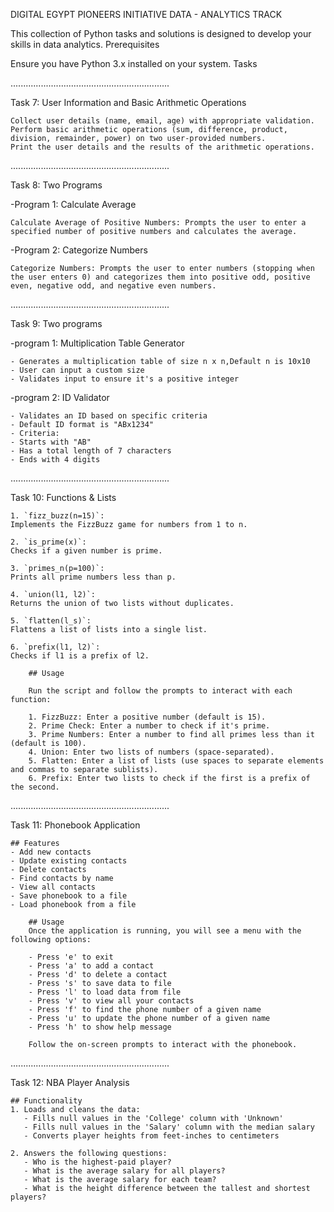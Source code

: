 DIGITAL EGYPT PIONEERS INITIATIVE DATA - ANALYTICS TRACK

This collection of Python tasks and solutions is designed to develop your skills in data analytics.
Prerequisites

Ensure you have Python 3.x installed on your system.
Tasks

...............................................................

Task 7: User Information and Basic Arithmetic Operations


    Collect user details (name, email, age) with appropriate validation.
    Perform basic arithmetic operations (sum, difference, product, division, remainder, power) on two user-provided numbers.
    Print the user details and the results of the arithmetic operations.
    
...............................................................

Task 8: Two Programs

-Program 1: Calculate Average


    Calculate Average of Positive Numbers: Prompts the user to enter a specified number of positive numbers and calculates the average.

-Program 2: Categorize Numbers


    Categorize Numbers: Prompts the user to enter numbers (stopping when the user enters 0) and categorizes them into positive odd, positive even, negative odd, and negative even numbers.

...............................................................

Task 9: Two programs

-program 1: Multiplication Table Generator


    - Generates a multiplication table of size n x n,Default n is 10x10
    - User can input a custom size
    - Validates input to ensure it's a positive integer

-program 2: ID Validator


    - Validates an ID based on specific criteria
    - Default ID format is "ABx1234"
    - Criteria:
    - Starts with "AB"
    - Has a total length of 7 characters
    - Ends with 4 digits

...............................................................

Task 10: Functions & Lists

        
    1. `fizz_buzz(n=15)`: 
    Implements the FizzBuzz game for numbers from 1 to n.

    2. `is_prime(x)`: 
    Checks if a given number is prime.

    3. `primes_n(p=100)`: 
    Prints all prime numbers less than p.

    4. `union(l1, l2)`: 
    Returns the union of two lists without duplicates.

    5. `flatten(l_s)`: 
    Flattens a list of lists into a single list.

    6. `prefix(l1, l2)`: 
    Checks if l1 is a prefix of l2.
    
        ## Usage
        
        Run the script and follow the prompts to interact with each function:
        
        1. FizzBuzz: Enter a positive number (default is 15).
        2. Prime Check: Enter a number to check if it's prime.
        3. Prime Numbers: Enter a number to find all primes less than it (default is 100).
        4. Union: Enter two lists of numbers (space-separated).
        5. Flatten: Enter a list of lists (use spaces to separate elements and commas to separate sublists).
        6. Prefix: Enter two lists to check if the first is a prefix of the second.

...............................................................

Task 11: Phonebook Application


    ## Features
    - Add new contacts
    - Update existing contacts
    - Delete contacts
    - Find contacts by name
    - View all contacts
    - Save phonebook to a file
    - Load phonebook from a file

        ## Usage
        Once the application is running, you will see a menu with the following options:
        
        - Press 'e' to exit
        - Press 'a' to add a contact
        - Press 'd' to delete a contact
        - Press 's' to save data to file
        - Press 'l' to load data from file
        - Press 'v' to view all your contacts
        - Press 'f' to find the phone number of a given name
        - Press 'u' to update the phone number of a given name
        - Press 'h' to show help message
        
        Follow the on-screen prompts to interact with the phonebook.

...............................................................

Task 12: NBA Player Analysis

    ## Functionality
    1. Loads and cleans the data:
       - Fills null values in the 'College' column with 'Unknown'
       - Fills null values in the 'Salary' column with the median salary
       - Converts player heights from feet-inches to centimeters
    
    2. Answers the following questions:
       - Who is the highest-paid player?
       - What is the average salary for all players?
       - What is the average salary for each team?
       - What is the height difference between the tallest and shortest players?
